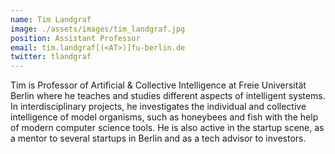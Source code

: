 ```yaml
---
name: Tim Landgraf
image: ./assets/images/tim_landgraf.jpg
position: Assistant Professor
email: tim.landgraf[(<AT>)]fu-berlin.de
twitter: tlandgraf
---
```


Tim is Professor of Artificial & Collective Intelligence at Freie Universität Berlin where he teaches and studies different aspects of intelligent systems. In interdisciplinary projects, he investigates the individual and collective intelligence of model organisms, such as honeybees and fish with the help of modern computer science tools. He is also active in the startup scene, as a mentor to several startups in Berlin and as a tech advisor to investors.

